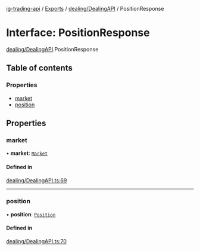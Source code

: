 [ig-trading-api](../README.md) / [Exports](../modules.md) / [dealing/DealingAPI](../modules/dealing_DealingAPI.md) / PositionResponse

# Interface: PositionResponse

[dealing/DealingAPI](../modules/dealing_DealingAPI.md).PositionResponse

## Table of contents

### Properties

- [market](dealing_DealingAPI.PositionResponse.md#market)
- [position](dealing_DealingAPI.PositionResponse.md#position)

## Properties

### market

• **market**: [`Market`](market_MarketAPI.Market.md)

#### Defined in

[dealing/DealingAPI.ts:69](https://github.com/bennycode/ig-trading-api/blob/98182c7/src/dealing/DealingAPI.ts#L69)

---

### position

• **position**: [`Position`](dealing_DealingAPI.Position.md)

#### Defined in

[dealing/DealingAPI.ts:70](https://github.com/bennycode/ig-trading-api/blob/98182c7/src/dealing/DealingAPI.ts#L70)
